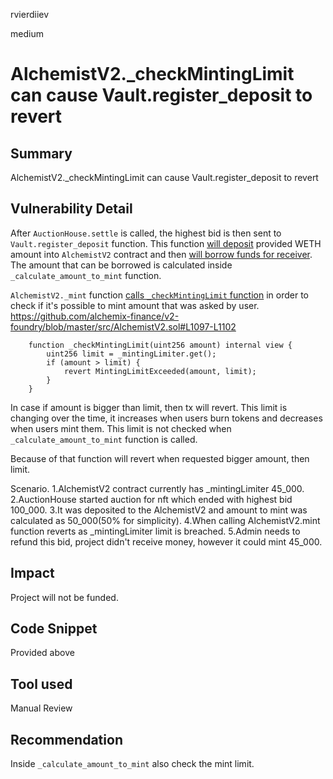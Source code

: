 rvierdiiev

medium

# AlchemistV2._checkMintingLimit can cause Vault.register_deposit to revert

## Summary
AlchemistV2._checkMintingLimit can cause Vault.register_deposit to revert
## Vulnerability Detail
After `AuctionHouse.settle` is called, the highest bid is then sent to `Vault.register_deposit` function. This function [will deposit](https://github.com/sherlock-audit/2023-02-fair-funding/blob/main/fair-funding/contracts/Vault.vy#L220) provided WETH amount into `AlchemistV2` contract and then [will borrow funds for receiver](https://github.com/sherlock-audit/2023-02-fair-funding/blob/main/fair-funding/contracts/Vault.vy#L230).
The amount that can be borrowed is calculated inside `_calculate_amount_to_mint` function.

`AlchemistV2._mint` function [calls `_checkMintingLimit` function](https://github.com/alchemix-finance/v2-foundry/blob/master/src/AlchemistV2.sol#L1221) in order to check if it's possible to mint amount that was asked by user.
https://github.com/alchemix-finance/v2-foundry/blob/master/src/AlchemistV2.sol#L1097-L1102
```solidity
    function _checkMintingLimit(uint256 amount) internal view {
        uint256 limit = _mintingLimiter.get();
        if (amount > limit) {
            revert MintingLimitExceeded(amount, limit);
        }
    }
```
In case if amount is bigger than limit, then tx will revert. This limit is changing over the time, it increases when users burn tokens and decreases when users mint them.
This limit is not checked when `_calculate_amount_to_mint` function is called.

Because of that function will revert when requested bigger amount, then limit.

Scenario.
1.AlchemistV2 contract currently has _mintingLimiter 45_000.
2.AuctionHouse started auction for nft which ended with highest bid 100_000.
3.It was deposited to the AlchemistV2 and amount to mint was calculated as 50_000(50% for simplicity).
4.When calling AlchemistV2.mint function reverts as _mintingLimiter limit is breached.
5.Admin needs to refund this bid, project didn't receive money, however it could mint 45_000.
## Impact
Project will not be funded.
## Code Snippet
Provided above
## Tool used

Manual Review

## Recommendation
Inside `_calculate_amount_to_mint` also check the mint limit.
